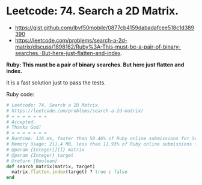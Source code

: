 # Leetcode: 74. Search a 2D Matrix.

- https://gist.github.com/lbvf50mobile/0877cb4159dabadafcee518c1d389390
- https://leetcode.com/problems/search-a-2d-matrix/discuss/1898162/Ruby%3A-This-must-be-a-pair-of-binary-searches.-But-here-just-flatten-and-index.
 
**Ruby: This must be a pair of binary searches. But here just flatten and index.**

It is a fast solution just to pass the tests.

Ruby code:
```Ruby
# Leetcode: 74. Search a 2D Matrix.
# https://leetcode.com/problems/search-a-2d-matrix/
# = = = = = = =
# Accepted.
# Thanks God!
# = = = = = = =
# Runtime: 116 ms, faster than 50.46% of Ruby online submissions for Search a 2D Matrix.
# Memory Usage: 211.4 MB, less than 11.93% of Ruby online submissions for Search a 2D Matrix.
# @param {Integer[][]} matrix
# @param {Integer} target
# @return {Boolean}
def search_matrix(matrix, target)
  matrix.flatten.index(target) ? true : false
end
```
